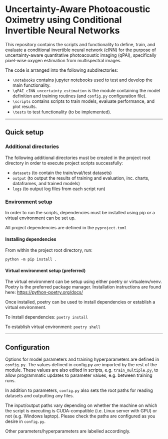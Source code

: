 # Uncertainty-Aware Photoacoustic Oximetry using Conditional Invertible Neural Networks

This repository contains the scripts and functionality to define, train, and evaluate a conditional invertible neural network (cINN) for the purpose of uncertainty-aware quantitative photoacoustic imaging (qPAI), specifically pixel-wise oxygen estimation from multispectral images.

The code is arranged into the following subdirectories:

- `\notebooks` contains jupyter notebooks used to test and develop the main functionality.
- `\qPAI_cINN_uncertainty_estimation` is the module containing the model definition and training routines (and `config.py` configuration file).
- `\scripts` contains scripts to train models, evaluate performance, and plot results.
- `\tests` to test functionality (to be implemented).

____

## Quick setup

### Additional directories

The following additional directories must be created in the project root directory in order to execute project scripts successfully:

- `datasets` (to contain the train/eval/test datasets)
- `output` (to output the results of training and evaluation, inc. charts, dataframes, and trained models)
- `logs` (to output log files from each script run)

### Environment setup

In order to run the scripts, dependencies must be installed using pip *or* a virtual environment can be set up.

All project dependencies are defined in the `pyproject.toml`

#### Installing dependencies

From within the project root directory, run:

`python -m pip install .`

#### Virtual environment setup (preferred)

The virtual environment can be setup using either poetry or virtualenv/venv. Poetry is the preferred package manager. Installation instructions are found here: https://python-poetry.org/docs/

Once installed, poetry can be used to install dependencies or establish a virtual environment.

To install dependencies: `poetry install`

To establish virtual environment: `poetry shell`

___

## Configuration

Options for model parameters and training hyperparameters are defined in `config.py`. The values defined in config.py are imported by the rest of the module. These values are also edited in scripts, e.g. `train_multiple.py`, to allow programmatic updates to parameter values, e.g. between training runs.

In addition to parameters, `config.py` also sets the root paths for reading datasets and outputting any files.

The input/output paths vary depending on whether the machine on which the script is executing is CUDA-compatible (i.e. Linux server with GPU) or not (e.g. Windows laptop). Please check the paths are configured as you desire in `config.py`.

Other parameters/hyperparameters are labelled accordingly.
